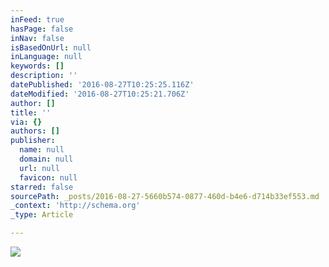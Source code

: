 ```yaml
---
inFeed: true
hasPage: false
inNav: false
isBasedOnUrl: null
inLanguage: null
keywords: []
description: ''
datePublished: '2016-08-27T10:25:25.116Z'
dateModified: '2016-08-27T10:25:21.706Z'
author: []
title: ''
via: {}
authors: []
publisher:
  name: null
  domain: null
  url: null
  favicon: null
starred: false
sourcePath: _posts/2016-08-27-5660b574-0877-460d-b4e6-d714b33ef553.md
_context: 'http://schema.org'
_type: Article

---
```

![](https://the-grid-user-content.s3-us-west-2.amazonaws.com/891d70ed-3be5-4336-9cbe-26b6558d6fff.jpg)